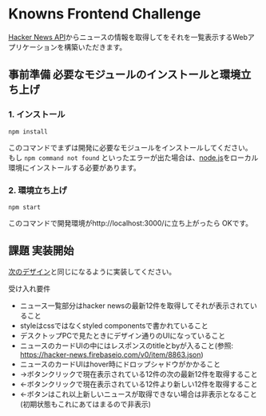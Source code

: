# Knowns Frontend Challenge

[Hacker News API](https://hackernews.api-docs.io/v0/overview/introduction)からニュースの情報を取得してをそれを一覧表示するWebアプリケーションを構築いただきます。


## 事前準備 必要なモジュールのインストールと環境立ち上げ

### 1. インストール
`npm install`

このコマンドでまずは開発に必要なモジュールをインストールしてください。
もし
`npm command not found`
といったエラーが出た場合は、[node.js](https://nodejs.org/ja/)をローカル環境にインストールする必要があります。

### 2. 環境立ち上げ

`npm start`

このコマンドで開発環境がhttp://localhost:3000/に立ち上がったら
OKです。

## 課題 実装開始
[次のデザイン](https://www.figma.com/file/aOEmhVvG3ZM02NnayAICYp/knowns-frontend-challenge?node-id=0%3A1)と同じになるように実装してください。

受け入れ要件
- ニュース一覧部分はhacker newsの最新12件を取得してそれが表示されていること
- styleはcssではなくstyled componentsで書かれていること
- デスクトップPCで見たときにデザイン通りのUIになっていること
- ニュースのカードUIの中にはレスポンスのtitleとbyが入ること(参照: https://hacker-news.firebaseio.com/v0/item/8863.json)
- ニュースのカードUIはhover時にドロップシャドウがかかること
- →ボタンクリックで現在表示されている12件の次の最新12件を取得すること
- ←ボタンクリックで現在表示されている12件より新しい12件を取得すること
- ←ボタンはこれ以上新しいニュースが取得できない場合は非表示となること(初期状態もこれにあてはまるので非表示)
